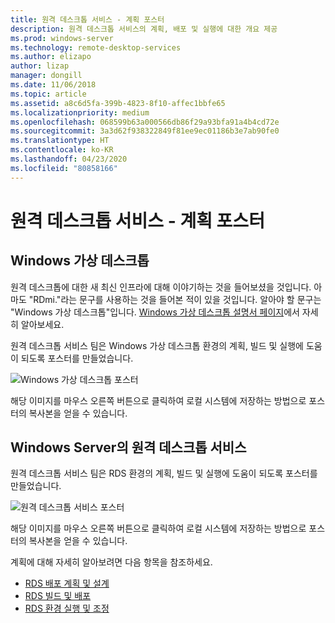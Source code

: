 ```yaml
---
title: 원격 데스크톱 서비스 - 계획 포스터
description: 원격 데스크톱 서비스의 계획, 배포 및 실행에 대한 개요 제공
ms.prod: windows-server
ms.technology: remote-desktop-services
ms.author: elizapo
author: lizap
manager: dongill
ms.date: 11/06/2018
ms.topic: article
ms.assetid: a8c6d5fa-399b-4823-8f10-affec1bbfe65
ms.localizationpriority: medium
ms.openlocfilehash: 068599b63a000566db86f29a93bfa91a4b4cd72e
ms.sourcegitcommit: 3a3d62f938322849f81ee9ec01186b3e7ab90fe0
ms.translationtype: HT
ms.contentlocale: ko-KR
ms.lasthandoff: 04/23/2020
ms.locfileid: "80858166"
---
```

# <a name="remote-desktop-services---planning-poster"></a>원격 데스크톱 서비스 - 계획 포스터

## <a name="windows-virtual-desktop"></a>Windows 가상 데스크톱

원격 데스크톱에 대한 새 최신 인프라에 대해 이야기하는 것을 들어보셨을 것입니다. 아마도 "RDmi."라는 문구를 사용하는 것을 들어본 적이 있을 것입니다. 알아야 할 문구는 "Windows 가상 데스크톱"입니다. [Windows 가상 데스크톱 설명서 페이지](https://docs.microsoft.com/azure/virtual-desktop/)에서 자세히 알아보세요.

원격 데스크톱 서비스 팀은 Windows 가상 데스크톱 환경의 계획, 빌드 및 실행에 도움이 되도록 포스터를 만들었습니다.

![Windows 가상 데스크톱 포스터](./media/wvd-poster-download.png)

해당 이미지를 마우스 오른쪽 버튼으로 클릭하여 로컬 시스템에 저장하는 방법으로 포스터의 복사본을 얻을 수 있습니다.

## <a name="remote-desktop-services-in-windows-server"></a>Windows Server의 원격 데스크톱 서비스

원격 데스크톱 서비스 팀은 RDS 환경의 계획, 빌드 및 실행에 도움이 되도록 포스터를 만들었습니다.

![원격 데스크톱 서비스 포스터](./media/rds-poster-download.png)

해당 이미지를 마우스 오른쪽 버튼으로 클릭하여 로컬 시스템에 저장하는 방법으로 포스터의 복사본을 얻을 수 있습니다.

계획에 대해 자세히 알아보려면 다음 항목을 참조하세요.

- [RDS 배포 계획 및 설계](rds-plan-and-design.md)
- [RDS 빌드 및 배포](rds-build-and-deploy.md)
- [RDS 환경 실행 및 조정](rds-run-and-tune.md)
